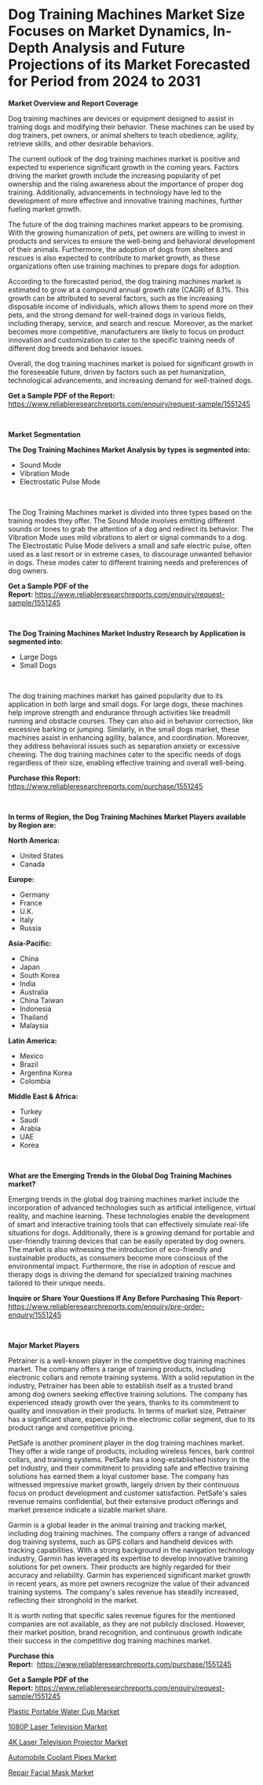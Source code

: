 <p><h1>Dog Training Machines Market Size Focuses on Market Dynamics, In-Depth Analysis and Future Projections of its Market Forecasted for Period from 2024 to 2031</h1></p><p><strong>Market Overview and Report Coverage</strong></p>
<p><p>Dog training machines are devices or equipment designed to assist in training dogs and modifying their behavior. These machines can be used by dog trainers, pet owners, or animal shelters to teach obedience, agility, retrieve skills, and other desirable behaviors.</p><p>The current outlook of the dog training machines market is positive and expected to experience significant growth in the coming years. Factors driving the market growth include the increasing popularity of pet ownership and the rising awareness about the importance of proper dog training. Additionally, advancements in technology have led to the development of more effective and innovative training machines, further fueling market growth.</p><p>The future of the dog training machines market appears to be promising. With the growing humanization of pets, pet owners are willing to invest in products and services to ensure the well-being and behavioral development of their animals. Furthermore, the adoption of dogs from shelters and rescues is also expected to contribute to market growth, as these organizations often use training machines to prepare dogs for adoption.</p><p>According to the forecasted period, the dog training machines market is estimated to grow at a compound annual growth rate (CAGR) of 8.1%. This growth can be attributed to several factors, such as the increasing disposable income of individuals, which allows them to spend more on their pets, and the strong demand for well-trained dogs in various fields, including therapy, service, and search and rescue. Moreover, as the market becomes more competitive, manufacturers are likely to focus on product innovation and customization to cater to the specific training needs of different dog breeds and behavior issues.</p><p>Overall, the dog training machines market is poised for significant growth in the foreseeable future, driven by factors such as pet humanization, technological advancements, and increasing demand for well-trained dogs.</p></p>
<p><strong>Get a Sample PDF of the Report:</strong> <a href="https://www.reliableresearchreports.com/enquiry/request-sample/1551245">https://www.reliableresearchreports.com/enquiry/request-sample/1551245</a></p>
<p>&nbsp;</p>
<p><strong>Market Segmentation</strong></p>
<p><strong>The Dog Training Machines Market Analysis by types is segmented into:</strong></p>
<p><ul><li>Sound Mode</li><li>Vibration Mode</li><li>Electrostatic Pulse Mode</li></ul></p>
<p>&nbsp;</p>
<p><p>The Dog Training Machines market is divided into three types based on the training modes they offer. The Sound Mode involves emitting different sounds or tones to grab the attention of a dog and redirect its behavior. The Vibration Mode uses mild vibrations to alert or signal commands to a dog. The Electrostatic Pulse Mode delivers a small and safe electric pulse, often used as a last resort or in extreme cases, to discourage unwanted behavior in dogs. These modes cater to different training needs and preferences of dog owners.</p></p>
<p><strong>Get a Sample PDF of the Report:</strong>&nbsp;<a href="https://www.reliableresearchreports.com/enquiry/request-sample/1551245">https://www.reliableresearchreports.com/enquiry/request-sample/1551245</a></p>
<p>&nbsp;</p>
<p><strong>The Dog Training Machines Market Industry Research by Application is segmented into:</strong></p>
<p><ul><li>Large Dogs</li><li>Small Dogs</li></ul></p>
<p>&nbsp;</p>
<p><p>The dog training machines market has gained popularity due to its application in both large and small dogs. For large dogs, these machines help improve strength and endurance through activities like treadmill running and obstacle courses. They can also aid in behavior correction, like excessive barking or jumping. Similarly, in the small dogs market, these machines assist in enhancing agility, balance, and coordination. Moreover, they address behavioral issues such as separation anxiety or excessive chewing. The dog training machines cater to the specific needs of dogs regardless of their size, enabling effective training and overall well-being.</p></p>
<p><strong>Purchase this Report:</strong>&nbsp; <a href="https://www.reliableresearchreports.com/purchase/1551245">https://www.reliableresearchreports.com/purchase/1551245</a></p>
<p>&nbsp;</p>
<p><strong>In terms of Region, the Dog Training Machines Market Players available by Region are:</strong></p>
<p>
    <p> <strong> North America: </strong>
        <ul>
            <li>United States</li>
            <li>Canada</li>
        </ul>
        </p> 
    <p> <strong> Europe: </strong>
        <ul>
            <li>Germany</li>
            <li>France</li>
            <li>U.K.</li>
            <li>Italy</li>
            <li>Russia</li>
        </ul>
        </p> 
    <p> <strong> Asia-Pacific: </strong>
        <ul>
            <li>China</li>
            <li>Japan</li>
            <li>South Korea</li>
            <li>India</li>
            <li>Australia</li>
            <li>China Taiwan</li>
            <li>Indonesia</li>
            <li>Thailand</li>
            <li>Malaysia</li>
        </ul>
        </p> 
    <p> <strong> Latin America: </strong>
        <ul>
            <li>Mexico</li>
            <li>Brazil</li>
            <li>Argentina Korea</li>
            <li>Colombia</li>
        </ul>
        </p> 
    <p> <strong> Middle East & Africa: </strong>
        <ul>
            <li>Turkey</li>
            <li>Saudi</li>
            <li>Arabia</li>
            <li>UAE</li>
            <li>Korea</li>
        </ul>
    </p>
    </p>
<p>&nbsp;</p>
<p><strong>What are the Emerging Trends in the Global Dog Training Machines market?</strong></p>
<p><p>Emerging trends in the global dog training machines market include the incorporation of advanced technologies such as artificial intelligence, virtual reality, and machine learning. These technologies enable the development of smart and interactive training tools that can effectively simulate real-life situations for dogs. Additionally, there is a growing demand for portable and user-friendly training devices that can be easily operated by dog owners. The market is also witnessing the introduction of eco-friendly and sustainable products, as consumers become more conscious of the environmental impact. Furthermore, the rise in adoption of rescue and therapy dogs is driving the demand for specialized training machines tailored to their unique needs.</p></p>
<p><strong>Inquire or Share Your Questions If Any Before Purchasing This Report</strong>- <a href="https://www.reliableresearchreports.com/enquiry/pre-order-enquiry/1551245">https://www.reliableresearchreports.com/enquiry/pre-order-enquiry/1551245</a></p>
<p>&nbsp;</p>
<p><strong>Major Market Players</strong></p>
<p><p>Petrainer is a well-known player in the competitive dog training machines market. The company offers a range of training products, including electronic collars and remote training systems. With a solid reputation in the industry, Petrainer has been able to establish itself as a trusted brand among dog owners seeking effective training solutions. The company has experienced steady growth over the years, thanks to its commitment to quality and innovation in their products. In terms of market size, Petrainer has a significant share, especially in the electronic collar segment, due to its product range and competitive pricing.</p><p>PetSafe is another prominent player in the dog training machines market. They offer a wide range of products, including wireless fences, bark control collars, and training systems. PetSafe has a long-established history in the pet industry, and their commitment to providing safe and effective training solutions has earned them a loyal customer base. The company has witnessed impressive market growth, largely driven by their continuous focus on product development and customer satisfaction. PetSafe's sales revenue remains confidential, but their extensive product offerings and market presence indicate a sizable market share.</p><p>Garmin is a global leader in the animal training and tracking market, including dog training machines. The company offers a range of advanced dog training systems, such as GPS collars and handheld devices with tracking capabilities. With a strong background in the navigation technology industry, Garmin has leveraged its expertise to develop innovative training solutions for pet owners. Their products are highly regarded for their accuracy and reliability. Garmin has experienced significant market growth in recent years, as more pet owners recognize the value of their advanced training systems. The company's sales revenue has steadily increased, reflecting their stronghold in the market.</p><p>It is worth noting that specific sales revenue figures for the mentioned companies are not available, as they are not publicly disclosed. However, their market position, brand recognition, and continuous growth indicate their success in the competitive dog training machines market.</p></p>
<p><strong>Purchase this Report:</strong>&nbsp;&nbsp;<a href="https://www.reliableresearchreports.com/purchase/1551245">https://www.reliableresearchreports.com/purchase/1551245</a></p>
<p></p>
<p><strong>Get a Sample PDF of the Report:</strong>&nbsp;<a href="https://www.reliableresearchreports.com/enquiry/request-sample/1551245">https://www.reliableresearchreports.com/enquiry/request-sample/1551245</a></p>
<p><p><a href="https://github.com/kosella/Market-Research-Report-List-1/blob/main/plastic-portable-water-cup-market.md">Plastic Portable Water Cup Market</a></p><p><a href="https://github.com/johnbach50/Market-Research-Report-List-1/blob/main/1080p-laser-television-market.md">1080P Laser Television Market</a></p><p><a href="https://github.com/bobicer/Market-Research-Report-List-1/blob/main/4k-laser-television-projector-market.md">4K Laser Television Projector Market</a></p><p><a href="https://github.com/redneck06/Market-Research-Report-List-1/blob/main/automobile-coolant-pipes-market.md">Automobile Coolant Pipes Market</a></p><p><a href="https://github.com/arionmp/Market-Research-Report-List-1/blob/main/repair-facial-mask-market.md">Repair Facial Mask Market</a></p></p>
